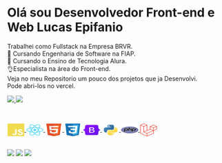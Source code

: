 # Olá sou Desenvolvedor Front-end e Web Lucas Epifanio
Trabalhei como Fullstack na Empresa BRVR.
<br>
📕 Cursando Engenharia de Software na FIAP.
<br>
📘 Cursando o Ensino de Tecnologia Alura.
<br>
👌Especialista na área do Front-end.
<br>
 Veja no meu Repositorio um pouco dos projetos que ja Desenvolvi. 
 <br>
 Pode abri-los no vercel.
 <br>
<div>
 <a href="https://github.com/LucasEpifanio">
  <img height="180em" src="https://github-readme-stats.vercel.app/api?username=lucasepifanio&layout=compact&langs_count-16&theme=tokyonight"/>
  <img height="220em" src="https://github-readme-stats.vercel.app/api/top-langs/?username=lucasepifanio&theme=tokyonight"/>
</div>

##

<div style="display: inline_block"><br>
  <img align="center" alt="lucas-Js" height="30" width="40" src="https://raw.githubusercontent.com/devicons/devicon/master/icons/javascript/javascript-plain.svg">
  <img align="center" alt="lucas-React" height="30" width="40" src="https://raw.githubusercontent.com/devicons/devicon/master/icons/react/react-original.svg">
  <img align="center" alt="lucas-HTML" height="30" width="40" src="https://raw.githubusercontent.com/devicons/devicon/master/icons/html5/html5-original.svg">
  <img align="center" alt="lucas-CSS" height="30" width="40" src="https://raw.githubusercontent.com/devicons/devicon/master/icons/css3/css3-original.svg">
  <img align="center" alt="lucas-Bootstrap" height="30" width="40" src="https://raw.githubusercontent.com/devicons/devicon/master/icons/bootstrap/bootstrap-original.svg">
  <img align="center" alt="lucas-Python" height="30" width="40" src="https://raw.githubusercontent.com/devicons/devicon/master/icons/python/python-original.svg">
 <img align="center" alt="lucas-php" height="30" width="40" src="https://raw.githubusercontent.com/devicons/devicon/master/icons/php/php-original.svg">
 <img align="center" alt="lucas-php" height="30" width="40" src="https://raw.githubusercontent.com/devicons/devicon/master/icons/laravel/laravel-original.svg">
</div>

 ##
 
<div>
  <a href="https://www.instagram.com/lucaslopesepifanio/" target="_blank"><img src="https://img.shields.io/badge/-Instagram-%23E4405F?style=for-the-badge&logo=instagram&logoColor=white" target="_blank"></a>
 <a href="https://www.linkedin.com/in/lucas-epifanio-07b096236/" target="_blank"><img src="https://img.shields.io/badge/-LinkedIn-%230077B5?style=for-the-badge&logo=linkedin&logoColor=white" target="_blank"></a>
   <a href = "mailto:lucasepifaniodev@gmail.com"><img src="https://img.shields.io/badge/-Gmail-%23333?style=for-the-badge&logo=gmail&logoColor=white" target="_blank"></a>
  </div>
